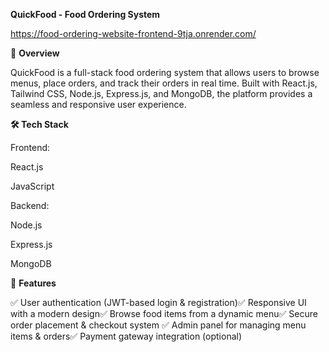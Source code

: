 **QuickFood - Food Ordering System**

https://food-ordering-website-frontend-9tja.onrender.com/

🚀 **Overview**

QuickFood is a full-stack food ordering system that allows users to browse menus, place orders, and track their orders in real time. Built with React.js, Tailwind CSS, Node.js, Express.js, and MongoDB, the platform provides a seamless and responsive user experience.

**🛠️ Tech Stack**

Frontend:

React.js


JavaScript

Backend:

Node.js

Express.js

MongoDB



🎯 **Features**

✅ User authentication (JWT-based login & registration)✅ Responsive UI with a modern design✅ Browse food items from a dynamic menu✅ Secure order placement & checkout system ✅ Admin panel for managing menu items & orders✅ Payment gateway integration (optional)
